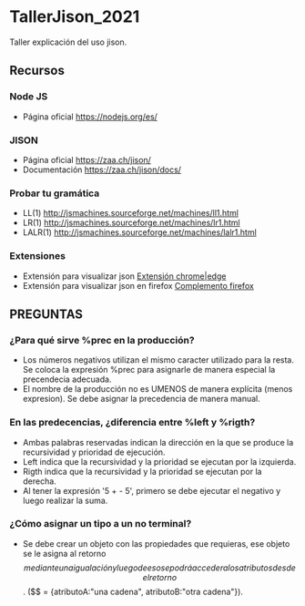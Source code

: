 # TallerJison_2021
Taller explicación del uso jison.

## Recursos

### Node JS
- Página oficial https://nodejs.org/es/

### JISON
- Página oficial https://zaa.ch/jison/ 
- Documentación https://zaa.ch/jison/docs/

### Probar tu gramática
- LL(1)    http://jsmachines.sourceforge.net/machines/ll1.html
- LR(1)    http://jsmachines.sourceforge.net/machines/lr1.html
- LALR(1)  http://jsmachines.sourceforge.net/machines/lalr1.html

### Extensiones
- Extensión para visualizar json [Extensión chrome|edge](https://chrome.google.com/webstore/detail/json-viewer-pro/eifflpmocdbdmepbjaopkkhbfmdgijcc?hl=es) 
- Extensión para visualizar json en firefox [Complemento firefox](https://addons.mozilla.org/es/firefox/addon/json-beautifier-editor/?utm_source=addons.mozilla.org&utm_medium=referral&utm_content=search)

## PREGUNTAS
### ¿Para qué sirve %prec en la producción?
- Los números negativos utilizan el mismo caracter utilizado para la resta. Se coloca la expresión %prec para asignarle de manera especial la precendecia adecuada.
- El nombre de la producción no es UMENOS de manera explícita (menos expresion). Se debe asignar la precedencia de manera manual.

###  En las predecencias, ¿diferencia entre %left y %rigth?
- Ambas palabras reservadas indican la dirección en la que se produce la recursividad y prioridad de ejecución.
- Left indica que la recursividad y la prioridad se ejecutan por la izquierda.
- Rigth indica que la recursividad y la prioridad se ejecutan por la derecha.
- Al tener la expresión  '5 + - 5', primero se debe ejecutar el negativo y luego realizar la suma.

### ¿Cómo asignar un tipo a un no terminal?
- Se debe crear un objeto con las propiedades que requieras, ese objeto se le asigna al retorno $$ mediante una igualación y luego de eso se podrá acceder a los atributos desde el retorno $$. ($$ = {atributoA:"una cadena", atributoB:"otra cadena"}).
